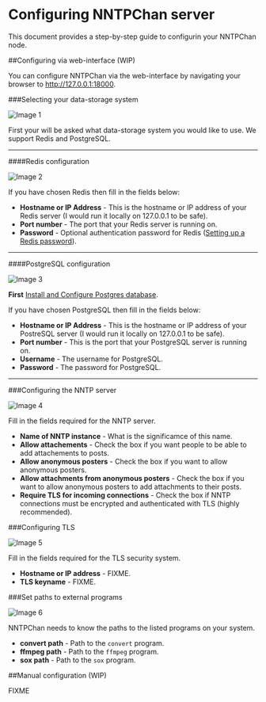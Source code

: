 Configuring NNTPChan server
===========================

This document provides a step-by-step guide to configurin your NNTPChan node.

##Configuring via web-interface (WIP)

You can configure NNTPChan via the web-interface by navigating your browser to http://127.0.0.1:18000.

###Selecting your data-storage system

![Image 1](http://i.imgur.com/l9iiXxB.png)

First your will be asked what data-storage system you would like to use. We support Redis and PostgreSQL.

<hr>

####Redis configuration

![Image 2](http://i.imgur.com/HDp4Ddf.png)

If you have chosen Redis then fill in the fields below:

* **Hostname or IP Address** - This is the hostname or IP address of your Redis server (I would run it locally on 127.0.0.1 to be safe).
* **Port number** - The port that your Redis server is running on.
* **Password** - Optional authentication password for Redis ([Setting up a Redis password](securing-redis.md)).

<hr>

####PostgreSQL configuration

![Image 3](http://i.imgur.com/WPXedZB.png)

**First** [Install and Configure Postgres database](postgres.md).

If you have chosen PostgreSQL then fill in the fields below:

* **Hostname or IP Address** - This is the hostname or IP address of your PostreSQL server (I would run it locally on 127.0.0.1 to be safe). 
* **Port number** - This is the port that your PostgreSQL server is running on.
* **Username** - The username for PostgreSQL.
* **Password** - The password for PostgreSQL.

<hr>

###Configuring the NNTP server

![Image 4](http://i.imgur.com/FXxShtu.png)

Fill in the fields required for the NNTP server.

* **Name of NNTP instance** - What is the significamce of this name.
* **Allow attachements** - Check the box if you want people to be able to add attachements to posts.
* **Allow anonymous posters** - Check the box if you want to allow anonymous posters.
* **Allow attachments from anonymous posters** - Check the box if you want to allow anonymous posters to add attachments to their posts.
* **Require TLS for incoming connections** - Check the box if NNTP connections must be encrypted and authenticated with TLS (highly recommended).

###Configuring TLS

![Image 5](http://i.imgur.com/EjkrjTT.png)

Fill in the fields required for the TLS security system.

* **Hostname or IP address** - FIXME.
* **TLS keyname** - FIXME.

###Set paths to external programs

![Image 6](http://i.imgur.com/hBXYJDo.png)

NNTPChan needs to know the paths to the listed programs on your system.

* **convert path** - Path to the `convert` program.
* **ffmpeg path** - Path to the `ffmpeg` program.
* **sox path** - Path to the `sox` program.

##Manual configuration (WIP)

FIXME
